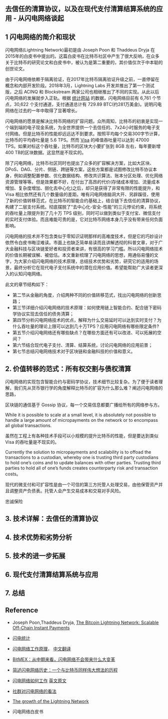 ## 去信任的清算协议，以及在现代支付清算结算系统的应用 - 从闪电网络谈起

## 1 闪电网络的简介和现状
闪电网络(Lightning Network)最初是由 Joseph Poon 和 Thaddeus Dryja 在2015年的白皮书中提出的。这篇白皮书在比特币社区中产生了很大反响，在众多关于比特币的研究论文和白皮书中，被认为是第二重要的，其价值仅次于中本聪的创世论文。

由于闪电网络依赖于隔离验证，在2017年比特币隔离验证升级之前，一直停留在概念和内部开发阶段。2018年3月，Lightning Labs 开发并推出了第一个测试版，之后 ACINQ 和 Blockstream 两家公司也相继推出了不同的实现。从此以后闪电网络的发展就步入正轨。根据 [统计网站](https://1ml.com/statistics) 的数据，闪电网络目前有 6,761 个节点，30,622 个支付通道，支付通道总计有 729.89 BTC(约281万美金)。说明闪电网络在过去的一年中取得了显著增长。

闪电网络的愿景是解决比特币网络的扩容问题。众所周知，比特币的初衷是实现一个端到端的电子现金系统，为全世界提供一个去信任的、7x24小时服务的电子支付网络。但是比特币的性能却远远达不到要求。按照平均每个交易300字节计算，比特币的平均吞吐量是 5.6 TPS。然而 [Visa](https://www.visa.com/blogarchives/us/2013/10/10/stress-test-prepares-visanet-for-the-most-wonderful-time-of-the-year/index.html) 的峰值吞吐量可以达到 47000 TPS。如果对标这个吞吐量，比特币的区块大小要扩张到 8GB 左右，每年要新增 400 TB的区块数据。这显然是不现实的。

除了闪电网络，比特币社区同时也提出了众多的扩容解决方案，比如大区块、DPoS、DAG、分片、侧链、跨链等方案，这些方案都是试图修改比特币协议本身，例如调整配置参数、优化数据结构、修改共识算法、账本分区处理、优化网络资源管理等等。但是效果都不好，在付出了高昂的代价(存储成本增加、流量成本增加、复杂度增加、弱化去中心化)之后，却只是获得了非常有限的性能提升，和 Visa 相比依然还有几个数量级的差距。唯有闪电网络脑洞大开、另辟蹊径，使用了新的价值转移范式，在比特币的智能合约基础上，结合链下去信任的清算协议，构建了二层支付系统。彻底摆脱了“去中心化-安全-性能”的三元悖论约束，将系统的吞吐量上限提升到了几十万 TPS 级别，同时可以做到类似于支付宝、微信支付的实时支付体验。而且难能可贵的是，它对比特币网络本身几乎没有带来任何负面影响。

闪电网络的技术并不包含类似于零知识证明那样的高难度技术，但是它的巧妙设计依然令白皮书晦涩难读。市面上也缺乏简单易读而且讲解透彻的科普文章，对于广大金融科技与区块链爱好者和投资者来讲，有很高的学习门槛。所以闪电网络技术的价值长期被误解、被低估。本文重新梳理了闪电网络的思想，用通俗易懂的文字，为大家介绍闪电网络的技术原理，总结技术优势和劣势，研究它的适用的场景，最终分析它在现代电子支付系统中的潜在应用价值。希望能帮助广大读者更深入的认知闪电网络。

此文的章节结构如下：

- 第二节从金融的角度，介绍两种不同的价值转移范式，找出闪电网络的创新思路；
- 第三节详细介绍闪电网络的技术原理：如何使用链上智能合约、配合链下密码学协议实现去信任的债务清算；
- 第四节分析闪电网络技术的优点，解释为什么交易延时可以达到实时支付？为什么吞吐量的理论上限可以达到几十万TPS？应用闪电网络有哪些限定条件?
- 第五节介绍闪电网络还有哪些缺点？在哪些方面还有可以改进、可以拓展的空间？
- 第六节结合现代电子支付、清算、结算系统，讨论闪电网络的应用前景；
- 第七节总结闪电网络技术对于区块链和金融科技的价值和意义。

## 2. 价值转移的范式：所有权交割与债权清算
闪电网络的实现包含智能合约与密码学协议，技术细节比较复杂。为了便于读者理解，我们先从货币银行学的角度解释比特币的扩容为什么那么难？阐述闪电网络的思路，

区块链的通信基于 Gossip 协议，每一个交易信息都要广播给所有的网络参与方。

While it is possible to scale at a small level, it is absolutely not possible to handle a large amount of micropayments on the network or to encompass all global transactions.

虽然在工程上有各种技术手段可以小规模的提升比特币的性能，但是要达到类似 Visa 的吞吐量是不现实的。

Currently the solution to micropayments and scalability is to offoad the transactions to a custodian, whereby one is trusting third party custodians to hold one’s coins and to update balances with other parties. Trusting third parties to hold all of one’s funds creates counterparty risk and transaction costs。

现代的微支付和可扩容性是由一个可信的第三方托管人处理交易，由他保管资产并且调整资产负债表。托管人会产生交易成本和交易对手风险。

忠诚保险

## 3. 技术详解：去信任的清算协议

## 4. 技术优势和劣势分析

## 5. 技术的进一步拓展

## 6. 现代支付清算结算系统与应用

## 7. 总结

## Reference
- Joseph Poon,Thaddeus Dryja, [The Bitcoin Lightning Network: Scalable Off-Chain Instant Payments](https://lightning.network/lightning-network-paper.pdf)

- [闪电统计](https://1ml.com/statistics)

- [闪电网络工作原理](https://cointelegraph.com/lightning-network-101/what-is-lightning-network-and-how-it-works#what-is-the-lightning-network)， [中文翻译](https://mp.weixin.qq.com/s/9VP_W_sH8fDRdOvPBaUwwQ)

- [BitMEX：从中期来看，闪电网络不会带来什么大变革](https://www.ccvalue.cn/show/1577)

- [简述闪电网络历史：一个与比特币同样伟大想法的历程](https://mp.weixin.qq.com/s/P0X6kGLdrzEmZqzq3jktrw)

- [闪电网络如何工作](https://mp.weixin.qq.com/s/aslEUaNvpi3nVUv045Bv-Q) [英文原文](https://coincentral.com/lightning-network-beginners-guide/)

- [社群对闪电网络的看法](https://mp.weixin.qq.com/s/X_DpRFPUKO7H0vEn4XnVwg)

- [The growth of the Lightning Network](https://www.theblockcrypto.com/2019/01/15/the-growth-of-the-lightning-network-has-been-remarkable-but-theres-a-catch/)

- 闪电网络白皮书

